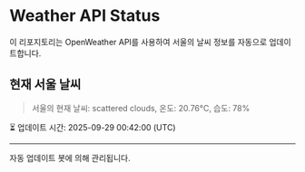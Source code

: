 
# Weather API Status

이 리포지토리는 OpenWeather API를 사용하여 서울의 날씨 정보를 자동으로 업데이트합니다.

## 현재 서울 날씨
> 서울의 현재 날씨: scattered clouds, 온도: 20.76°C, 습도: 78%

⏳ 업데이트 시간: 2025-09-29 00:42:00 (UTC)

---
자동 업데이트 봇에 의해 관리됩니다.

